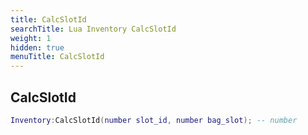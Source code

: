 ```yaml
---
title: CalcSlotId
searchTitle: Lua Inventory CalcSlotId
weight: 1
hidden: true
menuTitle: CalcSlotId
---
```

## CalcSlotId
```lua
Inventory:CalcSlotId(number slot_id, number bag_slot); -- number
```
